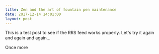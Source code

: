 ```yaml
---
title: Zen and the art of fountain pen maintenance
date: 2017-12-14 14:01:00
layout: post
---
```


This is a test post to see if the RRS feed works properly. Let's try it again and again and again...

Once more

